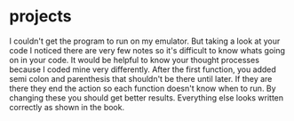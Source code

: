projects
========
I couldn't get the program to run on my emulator. But taking a look at your code I noticed there are very few notes so it's difficult to know whats going on in your code. It would be helpful to know your thought processes because I coded mine very differently. After the first function, you added semi colon and parenthesis that shouldn't be there until later. If they are there they end the action so each function doesn't know when to run. By changing these you should get better results. Everything else looks written correctly as shown in the book. 
